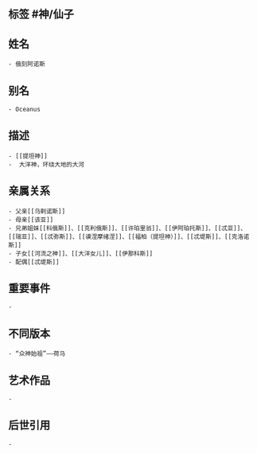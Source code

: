 ## 标签  #神/仙子
## 姓名
	- 俄刻阿诺斯
## 别名
	- Oceanus
## 描述
	- [[提坦神]]
	-  大洋神，环绕大地的大河
## 亲属关系
	- 父亲[[乌剌诺斯]]
	- 母亲[[该亚]]
	- 兄弟姐妹[[科俄斯]]、[[克利俄斯]]、[[许珀里翁]]、[[伊阿珀托斯]]、[[忒亚]]、[[瑞亚]]、[[忒弥斯]]、[[谟涅摩绪涅]]、[[福柏（提坦神）]]、[[忒堤斯]]、[[克洛诺斯]]
	- 子女[[河流之神]]、[[大洋女儿]]、[[伊那科斯]]
	- 配偶[[忒堤斯]]
## 重要事件
	-
## 不同版本
	- “众神始祖”——荷马
## 艺术作品
	-
## 后世引用
	-
